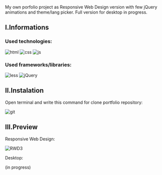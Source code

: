 My own porfolio project as Responsive Web Design version with few jQuery animations and theme/lang picker.
Full version for desktop in progress.

## **I.Informations**
 
### <b>Used technologies:</b>
![html](https://user-images.githubusercontent.com/39833065/232757013-793726e1-0e99-4cf7-ba82-56dcb872b117.png) 
![css](https://user-images.githubusercontent.com/39833065/232757102-3e087537-3c90-41ac-9a49-9fc073d09813.png) 
![js](https://user-images.githubusercontent.com/39833065/232757110-4149bdc5-f34c-4817-bfc5-0600fa5d18ff.png)<br>

### <b>Used frameworks/libraries:</b>
![less](https://user-images.githubusercontent.com/39833065/232757170-3151b540-2c8e-48c8-bfe0-f575b071e613.png)
![jQuery](https://user-images.githubusercontent.com/39833065/232757187-5a653967-4a7b-4382-9a6f-058b82344fa7.png)
<br>

## **II.Instalation**

Open terminal and write this command for clone portfolio repository:

![git](https://user-images.githubusercontent.com/39833065/232753707-627415aa-fbe5-4e23-b98b-ec241676f01a.png)

## **III.Preview**

Responsive Web Design:

![RWD3](https://user-images.githubusercontent.com/39833065/232754575-bd28ab94-ddb6-408a-8e79-09650adf782f.png)

Desktop: 

(in progress)
